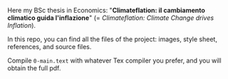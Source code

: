 Here my BSc thesis in Economics: "**Climateflation: il cambiamento climatico guida l'inflazione**" (= _Climateflation: Climate Change drives Inflation_).

In this repo, you can find all the files of the project: images, style sheet, references, and source files.

Compile `0-main.text` with whatever Tex compiler you prefer, and you will obtain the full pdf.